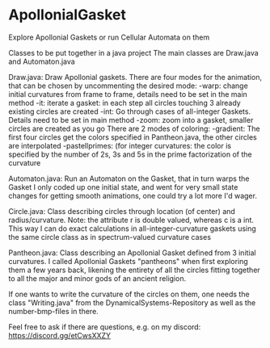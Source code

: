 # ApollonialGasket
Explore Apollonial Gaskets or run Cellular Automata on them

Classes to be put together in a java project
The main classes are Draw.java and Automaton.java

Draw.java: Draw Apollonial gaskets.
  There are four modes for the animation, that can be chosen by uncommenting the desired mode:
  -warp: change initial curvatures from frame to frame, details need to be set in the main method
  -it: iterate a gasket: in each step all circles touching 3 already existing circles are created
  -int: Go through cases of all-integer Gaskets. Details need to be set in main method
  -zoom: zoom into a gasket, smaller circles are created as you go
  There are 2 modes of coloring:
  -gradient: The first four circles get the colors specified in Pantheon.java, the other circles are interpolated
  -pastellprimes: (for integer curvatures: the color is specified by the number of 2s, 3s and 5s in the prime factorization of the curvature

Automaton.java: Run an Automaton on the Gasket, that in turn warps the Gasket
    I only coded up one initial state, and went for very small state changes for getting smooth animations, one could try a lot more I'd wager.

Circle.java: Class describing circles through location (of center) and radius/curvature.
    Note: the attribute r is double valued, whereas c is a int. This way I can do exact calculations in all-integer-curvature gaskets using the same circle class as in spectrum-valued curvature cases

Pantheon.java: Class describing an Apollonial Gasket defined from 3 initial curvatures. 
      I called Apollonial Gaskets "pantheons" when first exploring them a few years back, likening the entirety of all the circles fitting together to all the major and minor gods of an ancient religion. 

If one wants to write the curvature of the circles on them, one needs the class "Writing.java" from the DynamicalSystems-Repository as well as the number-bmp-files in there.

Feel free to ask if there are questions, e.g. on my discord: 
https://discord.gg/etCwsXXZY
